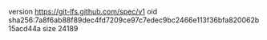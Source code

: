 version https://git-lfs.github.com/spec/v1
oid sha256:7a8f6ab88f89dec4fd7209ce97c7edec9bc2466e113f36bfa820062b15acd44a
size 24189
